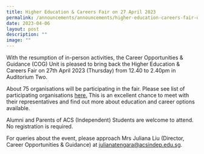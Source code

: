 ```yaml
---
title: Higher Education & Careers Fair on 27 April 2023
permalink: /announcements/announcements/higher-education-careers-fair-on-27-april-2023/
date: 2023-04-06
layout: post
description: ""
image: ""
---
```

With the resumption of in-person activities, the Career Opportunities & Guidance (COG) Unit is pleased to bring back the Higher Education & Careers Fair on 27th April 2023 (Thursday) from 12.40 to 2.40pm in Auditorium Two.

About 75 organisations will be participating in the fair. Please see list of participating organisations [here.](/files/Announcements%20&%20News/acs(i)%20hecf_list%20of%20participating%20organisations.pdf) This is an excellent chance to meet with their representatives and find out more about education and career options available.

Alumni and Parents of ACS (Independent) Students are welcome to attend. No registration is required.

For queries about the event, please approach Mrs Juliana Liu (Director, Career Opportunities & Guidance) at [julianatengara@acsindep.edu.sg](mailto:julianatengara@acsindep.edu.sg).